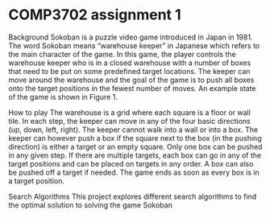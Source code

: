 # COMP3702 assignment 1

Background
Sokoban is a puzzle video game introduced in Japan in 1981. The word Sokoban
means “warehouse keeper” in Japanese which refers to the main character of the
game. In this game, the player controls the warehouse keeper who is in a closed
warehouse with a number of boxes that need to be put on some predefined target
locations. The keeper can move around the warehouse and the goal of the game is
to push all boxes onto the target positions in the fewest number of moves. An
example state of the game is shown in Figure 1.

How to play
The warehouse is a grid where each square is a floor or wall tile. In each step, the
keeper can move in any of the four basic directions (up, down, left, right). The
keeper cannot walk into a wall or into a box. The keeper can however push a box
if the square next to the box (in the pushing direction) is either a target or an
empty square. Only one box can be pushed in any given step. If there are multiple
targets, each box can go in any of the target positions and can be placed on targets
in any order. A box can also be pushed off a target if needed. The game ends as
soon as every box is in a target position.

Search Algorithms
This project explores different search algorithms to find the optimal solution to solving the game Sokoban
